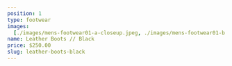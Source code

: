 ```yaml
---
position: 1
type: footwear
images:
  [./images/mens-footwear01-a-closeup.jpeg, ./images/mens-footwear01-b.jpg]
name: Leather Boots // Black
price: $250.00
slug: leather-boots-black
---
```

